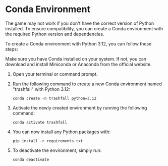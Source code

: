 # Conda Environment

The game may not work if you don't have the correct version of Python installed. To ensure compatibility, you can create a Conda environment with the required Python version and dependencies.

To create a Conda environment with Python 3.12, you can follow these steps:

Make sure you have Conda installed on your system. If not, you can download and install Miniconda or Anaconda from the official website.

1. Open your terminal or command prompt.
2. Run the following command to create a new Conda environment named "trashfall" with Python 3.12:

    ```
    conda create -n trashfall python=3.12
    ```

3. Activate the newly created environment by running the following command:

    ```
    conda activate trashfall
    ```

4. You can now install any Python packages with:

    ```
    pip install -r requirements.txt
    ```

5. To deactivate the environment, simply run:

    ```
    conda deactivate
    ```